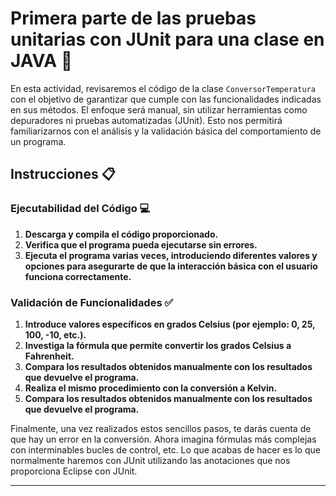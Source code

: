 # Primera parte de las pruebas unitarias con JUnit para una clase en JAVA 🧪

En esta actividad, revisaremos el código de la clase `ConversorTemperatura` con el objetivo de garantizar que cumple con las funcionalidades indicadas en sus métodos. El enfoque será manual, sin utilizar herramientas como depuradores ni pruebas automatizadas (JUnit). Esto nos permitirá familiarizarnos con el análisis y la validación básica del comportamiento de un programa.

## Instrucciones 📋

### Ejecutabilidad del Código 💻

1. **Descarga y compila el código proporcionado.**
2. **Verifica que el programa pueda ejecutarse sin errores.**
3. **Ejecuta el programa varias veces, introduciendo diferentes valores y opciones para asegurarte de que la interacción básica con el usuario funciona correctamente.**

### Validación de Funcionalidades ✅

1. **Introduce valores específicos en grados Celsius (por ejemplo: 0, 25, 100, -10, etc.).**
2. **Investiga la fórmula que permite convertir los grados Celsius a Fahrenheit.**
3. **Compara los resultados obtenidos manualmente con los resultados que devuelve el programa.**
4. **Realiza el mismo procedimiento con la conversión a Kelvin.**
5. **Compara los resultados obtenidos manualmente con los resultados que devuelve el programa.**

Finalmente, una vez realizados estos sencillos pasos, te darás cuenta de que hay un error en la conversión. Ahora imagina fórmulas más complejas con interminables bucles de control, etc. Lo que acabas de hacer es lo que normalmente haremos con JUnit utilizando las anotaciones que nos proporciona Eclipse con JUnit.

---

